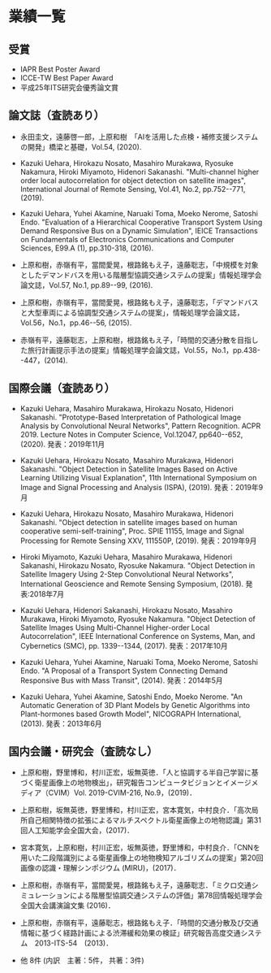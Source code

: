 # 業績一覧
## 受賞
- IAPR Best Poster Award
- ICCE-TW Best Paper Award
- 平成25年ITS研究会優秀論文賞

## 論文誌（査読あり）
- 永田圭文，遠藤啓一郎，上原和樹　「AIを活用した点検・補修支援システムの開発」橋梁と基礎，Vol.54, (2020).

- Kazuki Uehara, Hirokazu Nosato, Masahiro Murakawa, Ryosuke Nakamura, Hiroki Miyamoto, Hidenori Sakanashi. "Multi-channel higher order local autocorrelation for object detection on satellite images", International Journal of Remote Sensing, Vol.41, No.2, pp.752--771, (2019).

- Kazuki Uehara, Yuhei Akamine, Naruaki Toma, Moeko Nerome, Satoshi Endo. "Evaluation of a Hierarchical Cooperative Transport System Using Demand Responsive Bus on a Dynamic Simulation", IEICE Transactions on Fundamentals of Electronics Communications and Computer Sciences, E99.A (1), pp.310-318, (2016).

- 上原和樹，赤嶺有平，當間愛晃，根路銘もえ子，遠藤聡志，「中規模を対象としたデマンドバスを用いる階層型協調交通システムの提案」情報処理学会論文誌，Vol.57, No.1, pp.89--99, (2016).

- 上原和樹，赤嶺有平，當間愛晃，根路銘もえ子，遠藤聡志，「デマンドバスと大型車両による協調型交通システムの提案」，情報処理学会論文誌，Vol.56，No.1，pp.46--56, (2015).

- 赤嶺有平，遠藤聡志，上原和樹，根路銘もえ子，「時間的交通分散を目指した旅行計画提示手法の提案」情報処理学会論文誌，Vol.55，No.1，pp.438--447，(2014).

## 国際会議（査読あり）
- Kazuki Uehara, Masahiro Murakawa, Hirokazu Nosato, Hidenori Sakanashi. "Prototype-Based Interpretation of Pathological Image Analysis by Convolutional Neural Networks", Pattern Recognition. ACPR 2019. Lecture Notes in Computer Science, Vol.12047, pp640--652, (2020). 発表：2019年11月

- Kazuki Uehara, Hirokazu Nosato, Masahiro Murakawa, Hidenori Sakanashi. "Object Detection in Satellite Images Based on Active Learning Utilizing Visual Explanation", 11th International Symposium on Image and Signal Processing and Analysis (ISPA), (2019). 発表：2019年9月

- Kazuki Uehara, Hirokazu Nosato, Masahiro Murakawa, Hidenori Sakanashi. "Object detection in satellite images based on human cooperative semi-self-training", Proc. SPIE 11155, Image and Signal Processing for Remote Sensing XXV, 111550P, (2019). 発表：2019年9月

- Hiroki Miyamoto, Kazuki Uehara, Masahiro Murakawa, Hidenori Sakanashi, Hirokazu Nosato, Ryosuke Nakamura. "Object Detection in Satellite Imagery Using 2-Step Convolutional Neural Networks", International Geoscience and Remote Sensing Symposium, (2018). 発表:2018年7月

- Kazuki Uehara, Hidenori Sakanashi, Hirokazu Nosato, Masahiro Murakawa, Hiroki Miyamoto, Ryosuke Nakamura. "Object Detection of Satellite Images Using Multi-Channel Higher-order Local Autocorrelation", IEEE International Conference on Systems, Man, and Cybernetics (SMC), pp. 1339--1344, (2017). 発表：2017年10月

- Kazuki Uehara, Yuhei Akamine, Naruaki Toma, Moeko Nerome, Satoshi Endo. "A Proposal of a Transport System Connecting Demand Responsive Bus with Mass Transit", (2014). 発表：2014年5月

- Kazuki Uehara, Yuhei Akamine, Satoshi Endo, Moeko Nerome. "An Automatic Generation of 3D Plant Models by Genetic Algorithms into Plant-hormones based Growth Model", NICOGRAPH International, (2013). 発表：2013年6月

## 国内会議・研究会（査読なし）
- 上原和樹，野里博和，村川正宏，坂無英徳．「人と協調する半自己学習に基づく衛星画像上の地物検出」，研究報告コンピュータビジョンとイメージメディア（CVIM）Vol. 2019-CVIM-216, No.9，(2019)．

- 上原和樹，坂無英徳，野里博和，村川正宏，宮本寛気，中村良介．「高次局所自己相関特徴の拡張によるマルチスペクトル衛星画像上の地物認識」第31回人工知能学会全国大会，(2017)．

- 宮本寛気，上原和樹，村川正宏，坂無英徳，野里博和，中村良介．「CNNを用いた二段階識別による衛星画像上の地物検知アルゴリズムの提案」第20回画像の認識・理解シンポジウム (MIRU)，(2017)．

- 上原和樹，赤嶺有平，當間愛晃，根路銘もえ子，遠藤聡志．「ミクロ交通シミュレーションによる階層型協調交通システムの評価」第78回情報処理学会全国大会講演論文集 (2016)．

- 上原和樹，赤嶺有平，遠藤聡志，根路銘もえ子．「時間的交通分散及び交通情報に基づく経路計画による渋滞緩和効果の検証」研究報告高度交通システム　2013-ITS-54　(2013)．

- 他 8件 (内訳　主著：5件， 共著：3件)
